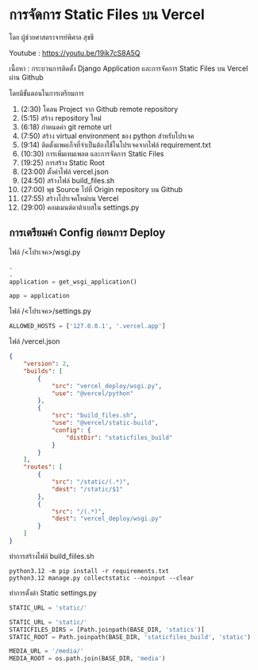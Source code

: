 # การจัดการ Static Files บน Vercel

โดย ผู้ช่วยศาสตราจารย์พิศาล สุขขี

Youtube : https://youtu.be/19ik7cS8A5Q

เนื้อหา : กระบวนการติดตั้ง Django Application และการจัดการ Static Files บน Vercel ผ่าน Github

โดยมีขั้นตอนในการเตรียมการ

1. (2:30) โคลน Project จาก Github remote repository
2. (5:15) สร้าง repository ใหม่
3. (6:18) กำหนดค่า git remote url
4. (7:50) สร้าง virtual environment ของ python สำหรับโปรเจค
5. (9:14) ติดตั้งแพคเก็จที่จำเป็นต้องใช้ในโปรเจคจากไฟล์ requirement.txt
6. (10:30) การเพิ่มเทมเพลต และการจัดการ Static Files
7. (19:25) การสร้าง Static Root
8. (23:00) ตั้งค่าไฟล์ vercel.json
9. (24:50) สร้างไฟล์ build_files.sh
10. (27:00) พุช Source ไปที่ Origin repository บน Github
11. (27:55) สร้างโปรเจคใหม่บน Vercel
12. (29:00) คอมเมนต์ดาต้าเบสใน settings.py

## การเตรียมค่า Config ก่อนการ Deploy

ไฟล์ /<โปรเจค>/wsgi.py

```python
.
.
application = get_wsgi_application()

app = application
```

ไฟล์ /<โปรเจค>/settings.py

```python
ALLOWED_HOSTS = ['127.0.0.1', '.vercel.app']
```

ไฟล์ /vercel.json

```json
{
    "version": 2,
    "builds": [
        {
            "src": "vercel_deploy/wsgi.py",
            "use": "@vercel/python"
        },
        {
            "src": "build_files.sh",
            "use": "@vercel/static-build",
            "config": {
                "distDir": "staticfiles_build"
            }
        }
    ],
    "routes": [
        {
            "src": "/static/(.*)",
            "dest": "/static/$1"
        },
        {
            "src": "/(.*)",
            "dest": "vercel_deploy/wsgi.py"
        }
    ]
}
```

ทำการสร้างไฟล์ build_fiiles.sh

```shell
python3.12 -m pip install -r requirements.txt
python3.12 manage.py collectstatic --noinput --clear
```

ทำการตั้งต่า Static
settings.py

```python
STATIC_URL = 'static/'

STATIC_URL = 'static/'
STATICFILES_DIRS = [Path.joinpath(BASE_DIR, 'statics')]
STATIC_ROOT = Path.joinpath(BASE_DIR, 'staticfiles_build', 'static')

MEDIA_URL = '/media/'
MEDIA_ROOT = os.path.join(BASE_DIR, 'media')
```
